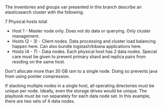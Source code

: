 The inventories and groups var presented in this branch describe an elasticsearch cluster with the following.

7 Physical hosts total

- Host 1 - Master node only. Does not do data or querying. Only cluster management.
- Hosts (2 - 3) - Client nodes. Data processing and cluster load balancing happen here. Can also bundle logstash/kibana applications here.
- Hosts (4 - 7) - Data nodes. Each physical host has 2 data nodes. Special care must be given to prevent primary shard and replica pairs from residing on the same host.

Don't allocate more than 30 GB ram to a single node. Doing so prevents java from using pointer compression.

If stacking multiple nodes in a single host, all operating directories must be unique per node. Ideally, even the storage drives would be unique. The playbook must be run separately for each data node set. In this example, there are two sets of 4 data nodes.
